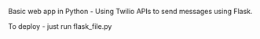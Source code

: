 Basic web app in Python - 
Using Twilio APIs to send messages using Flask.

To deploy - 
just run flask_file.py
